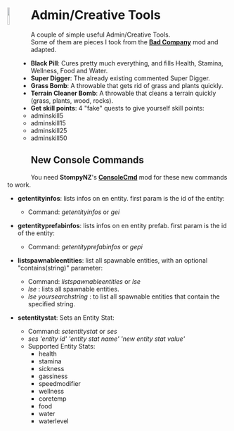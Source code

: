 <!--Read this in github to have all the visuals and formatting: https://github.com/manux32/7dtdSdxMods/tree/master/Manux_AdminTools-->
# <a href="#"><img src="https://manux32.github.io/7dtd_miscImages/repair_icon.png" width="10%" height="10%" align="left"></a>Admin/Creative Tools<br/>  
A couple of simple useful Admin/Creative Tools.  
Some of them are pieces I took from the [**Bad Company**](https://7daystodie.com/forums/showthread.php?52099-Bad-Company) mod and adapted.  

- **Black Pill**: Cures pretty much everything, and fills Health, Stamina, Wellness, Food and Water.
- **Super Digger**: The already existing commented Super Digger.
- **Grass Bomb**: A throwable that gets rid of grass and plants quickly.
- **Terrain Cleaner Bomb**: A throwable that cleans a terrain quickly (grass, plants, wood, rocks).
- **Get skill points**: 4 "fake" quests to give yourself skill points:
	- adminskill5
	- adminskill15
	- adminskill25
	- adminskill50  

## New Console Commands
You need **StompyNZ**'s [**ConsoleCmd**](https://github.com/7D2DSDX/Mods/tree/master/ConsoleCmd) mod for these new commands to work.

- **getentityinfos**: lists infos on en entity. first param is the id of the entity:
	- Command: *getentityinfos* or *gei*

- **getentityprefabinfos**: lists infos on en entity prefab. first param is the id of the entity: 
	- Command: *getentityprefabinfos* or *gepi*

- **listspawnableentities**: list all spawnable entities, with an optional "contains(string)" parameter:
	- Command: *listspawnableentities* or *lse*
	- *lse* : lists all spawnable entities.
	- *lse yoursearchstring* : to list all spawnable entities that contain the specified string.
- **setentitystat**: Sets an Entity Stat:
	- Command: *setentitystat* or *ses*  
	- *ses 'entity id' 'entity stat name' 'new entity stat value'*  
	- Supported Entity Stats:  
		- health
		- stamina
		- sickness
		- gassiness
		- speedmodifier
		- wellness
		- coretemp
		- food
		- water
		- waterlevel

	

